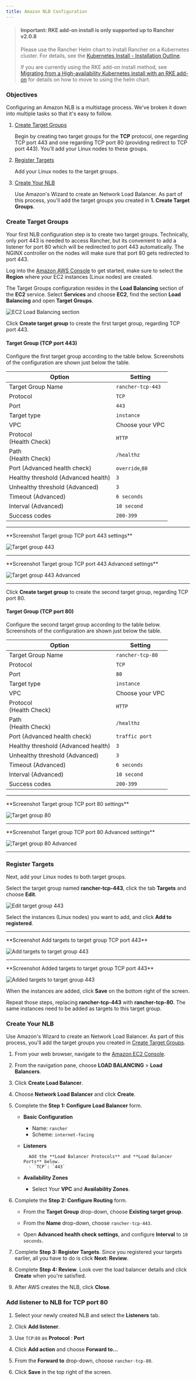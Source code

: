 ```yaml
---
title: Amazon NLB Configuration
---
```


> #### **Important: RKE add-on install is only supported up to Rancher v2.0.8**
>
> Please use the Rancher Helm chart to install Rancher on a Kubernetes cluster. For details, see the [Kubernetes Install - Installation Outline](/docs/installation/options/helm2/#installation-outline).
>
> If you are currently using the RKE add-on install method, see [Migrating from a High-availability Kubernetes install with an RKE add-on](/docs/upgrades/upgrades/migrating-from-rke-add-on/) for details on how to move to using the helm chart.

### Objectives

Configuring an Amazon NLB is a multistage process. We've broken it down into multiple tasks so that it's easy to follow.

1. [Create Target Groups](#create-target-groups)

   Begin by creating two target groups for the **TCP** protocol, one regarding TCP port 443 and one regarding TCP port 80 (providing redirect to TCP port 443). You'll add your Linux nodes to these groups.

2. [Register Targets](#register-targets)

   Add your Linux nodes to the target groups.

3. [Create Your NLB](#create-your-nlb)

   Use Amazon's Wizard to create an Network Load Balancer. As part of this process, you'll add the target groups you created in **1. Create Target Groups**.

### Create Target Groups

Your first NLB configuration step is to create two target groups. Technically, only port 443 is needed to access Rancher, but its convenient to add a listener for port 80 which will be redirected to port 443 automatically. The NGINX controller on the nodes will make sure that port 80 gets redirected to port 443.

Log into the [Amazon AWS Console](https://console.aws.amazon.com/ec2/) to get started, make sure to select the **Region** where your EC2 instances (Linux nodes) are created.

The Target Groups configuration resides in the **Load Balancing** section of the **EC2** service. Select **Services** and choose **EC2**, find the section **Load Balancing** and open **Target Groups**.

![EC2 Load Balancing section](/img/rancher/ha/nlb/ec2-loadbalancing.png)

Click **Create target group** to create the first target group, regarding TCP port 443.

#### Target Group (TCP port 443)

Configure the first target group according to the table below. Screenshots of the configuration are shown just below the table.

| Option                              | Setting           |
| ----------------------------------- | ----------------- |
| Target Group Name                   | `rancher-tcp-443` |
| Protocol                            | `TCP`             |
| Port                                | `443`             |
| Target type                         | `instance`        |
| VPC                                 | Choose your VPC   |
| Protocol<br/>(Health Check)         | `HTTP`            |
| Path<br/>(Health Check)             | `/healthz`        |
| Port (Advanced health check)        | `override`,`80`   |
| Healthy threshold (Advanced health) | `3`               |
| Unhealthy threshold (Advanced)      | `3`               |
| Timeout (Advanced)                  | `6 seconds`       |
| Interval (Advanced)                 | `10 second`       |
| Success codes                       | `200-399`         |

<hr />
**Screenshot Target group TCP port 443 settings**<br/>

![Target group 443](/img/rancher/ha/nlb/create-targetgroup-443.png)

<hr />
**Screenshot Target group TCP port 443 Advanced settings**<br/>

![Target group 443 Advanced](/img/rancher/ha/nlb/create-targetgroup-443-advanced.png)

<hr />

Click **Create target group** to create the second target group, regarding TCP port 80.

#### Target Group (TCP port 80)

Configure the second target group according to the table below. Screenshots of the configuration are shown just below the table.

| Option                              | Setting          |
| ----------------------------------- | ---------------- |
| Target Group Name                   | `rancher-tcp-80` |
| Protocol                            | `TCP`            |
| Port                                | `80`             |
| Target type                         | `instance`       |
| VPC                                 | Choose your VPC  |
| Protocol<br/>(Health Check)         | `HTTP`           |
| Path<br/>(Health Check)             | `/healthz`       |
| Port (Advanced health check)        | `traffic port`   |
| Healthy threshold (Advanced health) | `3`              |
| Unhealthy threshold (Advanced)      | `3`              |
| Timeout (Advanced)                  | `6 seconds`      |
| Interval (Advanced)                 | `10 second`      |
| Success codes                       | `200-399`        |

<hr />
**Screenshot Target group TCP port 80 settings**<br/>

![Target group 80](/img/rancher/ha/nlb/create-targetgroup-80.png)

<hr />
**Screenshot Target group TCP port 80 Advanced settings**<br/>

![Target group 80 Advanced](/img/rancher/ha/nlb/create-targetgroup-80-advanced.png)

<hr />

### Register Targets

Next, add your Linux nodes to both target groups.

Select the target group named **rancher-tcp-443**, click the tab **Targets** and choose **Edit**.

![Edit target group 443](/img/rancher/ha/nlb/edit-targetgroup-443.png)

Select the instances (Linux nodes) you want to add, and click **Add to registered**.

<hr />
**Screenshot Add targets to target group TCP port 443**<br/>

![Add targets to target group 443](/img/rancher/ha/nlb/add-targets-targetgroup-443.png)

<hr />
**Screenshot Added targets to target group TCP port 443**<br/>

![Added targets to target group 443](/img/rancher/ha/nlb/added-targets-targetgroup-443.png)

When the instances are added, click **Save** on the bottom right of the screen.

Repeat those steps, replacing **rancher-tcp-443** with **rancher-tcp-80**. The same instances need to be added as targets to this target group.

### Create Your NLB

Use Amazon's Wizard to create an Network Load Balancer. As part of this process, you'll add the target groups you created in [Create Target Groups](#create-target-groups).

1.  From your web browser, navigate to the [Amazon EC2 Console](https://console.aws.amazon.com/ec2/).

2.  From the navigation pane, choose **LOAD BALANCING** > **Load Balancers**.

3.  Click **Create Load Balancer**.

4.  Choose **Network Load Balancer** and click **Create**.

5.  Complete the **Step 1: Configure Load Balancer** form.

    - **Basic Configuration**

      - Name: `rancher`
      - Scheme: `internet-facing`

    - **Listeners**

          	Add the **Load Balancer Protocols** and **Load Balancer Ports** below.
          	- `TCP`: `443`

    - **Availability Zones**

      - Select Your **VPC** and **Availability Zones**.

6.  Complete the **Step 2: Configure Routing** form.

    - From the **Target Group** drop-down, choose **Existing target group**.

    - From the **Name** drop-down, choose `rancher-tcp-443`.

    - Open **Advanced health check settings**, and configure **Interval** to `10 seconds`.

7.  Complete **Step 3: Register Targets**. Since you registered your targets earlier, all you have to do is click **Next: Review**.

8.  Complete **Step 4: Review**. Look over the load balancer details and click **Create** when you're satisfied.

9.  After AWS creates the NLB, click **Close**.

### Add listener to NLB for TCP port 80

1. Select your newly created NLB and select the **Listeners** tab.

2. Click **Add listener**.

3. Use `TCP`:`80` as **Protocol** : **Port**

4. Click **Add action** and choose **Forward to...**

5. From the **Forward to** drop-down, choose `rancher-tcp-80`.

6. Click **Save** in the top right of the screen.
